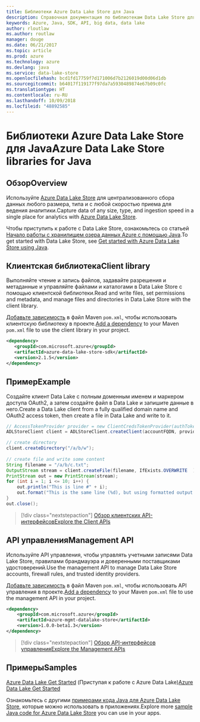 ```yaml
---
title: Библиотеки Azure Data Lake Store для Java
description: Справочная документация по библиотекам Data Lake Store для Java
keywords: Azure, Java, SDK, API, big data, data lake
author: rloutlaw
ms.author: routlaw
manager: douge
ms.date: 06/21/2017
ms.topic: article
ms.prod: azure
ms.technology: azure
ms.devlang: java
ms.service: data-lake-store
ms.openlocfilehash: bcd1fd17759f7d171006d7b2126019d00d06d1db
ms.sourcegitcommit: b64017f119177f97da7a5930489874e67b09c0fc
ms.translationtype: HT
ms.contentlocale: ru-RU
ms.lasthandoff: 10/09/2018
ms.locfileid: "48892585"
---
```

# <a name="azure-data-lake-store-libraries-for-java"></a><span data-ttu-id="c77d6-104">Библиотеки Azure Data Lake Store для Java</span><span class="sxs-lookup"><span data-stu-id="c77d6-104">Azure Data Lake Store libraries for Java</span></span>

## <a name="overview"></a><span data-ttu-id="c77d6-105">Обзор</span><span class="sxs-lookup"><span data-stu-id="c77d6-105">Overview</span></span>

<span data-ttu-id="c77d6-106">Используйте [Azure Data Lake Store](/azure/data-lake-store/data-lake-store-overview) для централизованного сбора данных любого размера, типа и с любой скоростью приема для ведения аналитики.</span><span class="sxs-lookup"><span data-stu-id="c77d6-106">Capture data of any size, type, and ingestion speed in a single place for analytics with [Azure Data Lake Store](/azure/data-lake-store/data-lake-store-overview).</span></span>

<span data-ttu-id="c77d6-107">Чтобы приступить к работе с Data Lake Store, ознакомьтесь со статьей [Начало работы с хранилищем озера данных Azure с помощью Java](/azure/data-lake-store/data-lake-store-get-started-java-sdk).</span><span class="sxs-lookup"><span data-stu-id="c77d6-107">To get started with Data Lake Store, see [Get started with Azure Data Lake Store using Java](/azure/data-lake-store/data-lake-store-get-started-java-sdk).</span></span>


## <a name="client-library"></a><span data-ttu-id="c77d6-108">Клиентская библиотека</span><span class="sxs-lookup"><span data-stu-id="c77d6-108">Client library</span></span>

<span data-ttu-id="c77d6-109">Выполняйте чтение и запись файлов, задавайте разрешения и метаданные и управляйте файлами и каталогами в Data Lake Store с помощью клиентской библиотеки.</span><span class="sxs-lookup"><span data-stu-id="c77d6-109">Read and write files, set permissions and metadata, and manage files and directories in Data Lake Store with the client library.</span></span>

<span data-ttu-id="c77d6-110">[Добавьте зависимость](https://maven.apache.org/guides/getting-started/index.html#How_do_I_use_external_dependencies) в файл Maven `pom.xml`, чтобы использовать клиентскую библиотеку в проекте.</span><span class="sxs-lookup"><span data-stu-id="c77d6-110">[Add a dependency](https://maven.apache.org/guides/getting-started/index.html#How_do_I_use_external_dependencies) to your Maven `pom.xml` file to use the client library in your project.</span></span>

```XML
<dependency>
   <groupId>com.microsoft.azure</groupId>
   <artifactId>azure-data-lake-store-sdk</artifactId>
   <version>2.1.5</version>
</dependency>
```   

## <a name="example"></a><span data-ttu-id="c77d6-111">Пример</span><span class="sxs-lookup"><span data-stu-id="c77d6-111">Example</span></span>

<span data-ttu-id="c77d6-112">Создайте клиент Data Lake с полным доменным именем и маркером доступа OAuth2, а затем создайте файл в Data Lake и запишите данные в него.</span><span class="sxs-lookup"><span data-stu-id="c77d6-112">Create a Data Lake client from a fully qualified domain name and OAuth2 access token, then create a file in Data Lake and write to it.</span></span>

```java
// AccessTokenProvider provider = new ClientCredsTokenProvider(authTokenEndpoint, clientId, clientKey);
ADLStoreClient client = ADLStoreClient.createClient(accountFQDN, provider);

// create directory
client.createDirectory("/a/b/w");
        
// create file and write some content
String filename = "/a/b/c.txt";
OutputStream stream = client.createFile(filename, IfExists.OVERWRITE  );
PrintStream out = new PrintStream(stream);
for (int i = 1; i <= 10; i++) {
    out.println("This is line #" + i);
    out.format("This is the same line (%d), but using formatted output. %n", i);
}
out.close();
```

> [!div class="nextstepaction"]
> [<span data-ttu-id="c77d6-113">Обзор клиентских API-интерфейсов</span><span class="sxs-lookup"><span data-stu-id="c77d6-113">Explore the Client APIs</span></span>](/java/api/overview/azure/datalakestore/client)


## <a name="management-api"></a><span data-ttu-id="c77d6-114">API управления</span><span class="sxs-lookup"><span data-stu-id="c77d6-114">Management API</span></span>

<span data-ttu-id="c77d6-115">Используйте API управления, чтобы управлять учетными записями Data Lake Store, правилами брандмауэра и доверенными поставщиками удостоверений.</span><span class="sxs-lookup"><span data-stu-id="c77d6-115">Use the management API to manage Data Lake Store accounts, firewall rules, and trusted identity providers.</span></span>

<span data-ttu-id="c77d6-116">[Добавьте зависимость](https://maven.apache.org/guides/getting-started/index.html#How_do_I_use_external_dependencies) в файл Maven `pom.xml`, чтобы использовать API управления в проекте.</span><span class="sxs-lookup"><span data-stu-id="c77d6-116">[Add a dependency](https://maven.apache.org/guides/getting-started/index.html#How_do_I_use_external_dependencies) to your Maven `pom.xml` file to use the management API in your project.</span></span>


```XML
<dependency>
    <groupId>com.microsoft.azure</groupId>
    <artifactId>azure-mgmt-datalake-store</artifactId>
    <version>1.0.0-beta1.3</version>
</dependency>
```

> [!div class="nextstepaction"]
> [<span data-ttu-id="c77d6-117">Обзор API-интерфейсов управления</span><span class="sxs-lookup"><span data-stu-id="c77d6-117">Explore the Management APIs</span></span>](/java/api/overview/azure/datalakestore/management)

## <a name="samples"></a><span data-ttu-id="c77d6-118">Примеры</span><span class="sxs-lookup"><span data-stu-id="c77d6-118">Samples</span></span>

<span data-ttu-id="c77d6-119">[Azure Data Lake Get Started][1] (Приступая к работе с Azure Data Lake)</span><span class="sxs-lookup"><span data-stu-id="c77d6-119">[Azure Data Lake Get Started][1]</span></span> 

[1]: https://github.com/Azure-Samples/data-lake-store-java-upload-download-get-started

<span data-ttu-id="c77d6-120">Ознакомьтесь с другими [примерами кода Java для Azure Data Lake Store](https://azure.microsoft.com/resources/samples/?platform=java&term=lake), которые можно использовать в приложениях.</span><span class="sxs-lookup"><span data-stu-id="c77d6-120">Explore more [sample Java code for Azure Data Lake Store](https://azure.microsoft.com/resources/samples/?platform=java&term=lake) you can use in your apps.</span></span>
